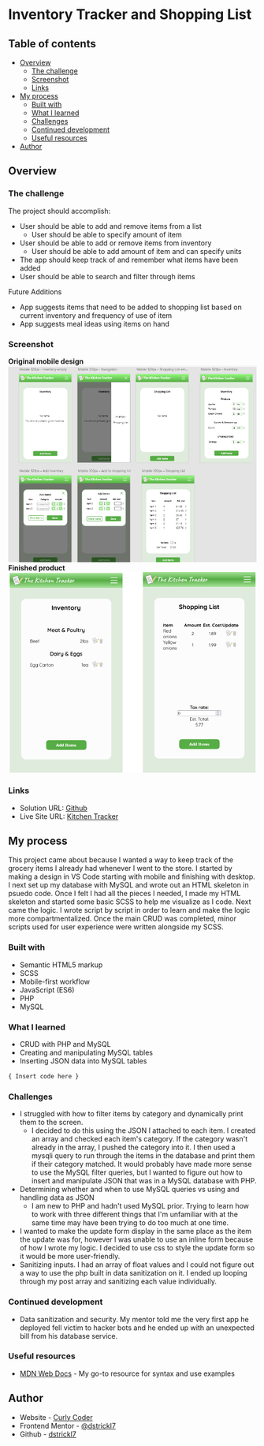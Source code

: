 # Inventory Tracker and Shopping List

## Table of contents

- [Overview](#overview)
  - [The challenge](#the-challenge)
  - [Screenshot](#screenshot)
  - [Links](#links)
- [My process](#my-process)
  - [Built with](#built-with)
  - [What I learned](#what-i-learned)
  - [Challenges](#challenges)
  - [Continued development](#continued-development)
  - [Useful resources](#useful-resources)
- [Author](#author)


## Overview

### The challenge

The project should accomplish: 

- User should be able to add and remove items from a list
  - User should be able to specify amount of item
- User should be able to add or remove items from inventory 
  - User should be able to add amount of item and can specify units 
- The app should keep track of and remember what items have been added 
- User should be able to search and filter through items 

Future Additions

- App suggests items that need to be added to shopping list based on current inventory and frequency of use of item
- App suggests meal ideas using items on hand 

### Screenshot

**Original mobile design**
![](/styles/images/design.png)
**Finished product**
![](/styles/images/screenshot.png)


### Links

- Solution URL: [Github](https://github.com/dstrickl7/inventory-tracker)
- Live Site URL: [Kitchen Tracker](address)

## My process
This project came about because I wanted a way to keep track of the grocery items I already had whenever I went to the store. I started by making a design in VS Code starting with mobile and finishing with desktop. I next set up my database with MySQL and wrote out an HTML skeleton in psuedo code. Once I felt I had all the pieces I needed, I made my HTML skeleton and started some basic SCSS to help me visualize as I code. Next came the logic. I wrote script by script in order to learn and make the logic more compartmentalized. Once the main CRUD was completed, minor scripts used for user experience were written alongside my SCSS.

### Built with

- Semantic HTML5 markup
- SCSS
- Mobile-first workflow
- JavaScript (ES6)
- PHP
- MySQL

### What I learned
- CRUD with PHP and MySQL
- Creating and manipulating MySQL tables
- Inserting JSON data into MySQL tables


```js
{ Insert code here }
```

### Challenges

- I struggled with how to filter items by category and dynamically print them to the screen.
  - I decided to do this using the JSON I attached to each item. I created an array and checked each item's category. If the category wasn't already in the array, I pushed the category into it. I then used a mysqli query to run through the items in the database and print them if their category matched. It would probably have made more sense to use the MySQL filter queries, but I wanted to figure out how to insert and manipulate JSON that was in a MySQL database with PHP.
- Determining whether and when to use MySQL queries vs using and handling data as JSON
  - I am new to PHP and hadn't used MySQL prior. Trying to learn how to work with three different things that I'm unfamiliar with at the same time may have been trying to do too much at one time.
- I wanted to make the update form display in the same place as the item the update was for, however I was unable to use an inline form because of how I wrote my logic. I decided to use css to style the update form so it would be more user-friendly.
- Sanitizing inputs. I had an array of float values and I could not figure out a way to use the php built in data sanitization on it. I ended up looping through my post array and sanitizing each value individually.

### Continued development

- Data sanitization and security. My mentor told me the very first app he deployed fell victim to hacker bots and he ended up with an unexpected bill from his database service.

### Useful resources

- [MDN Web Docs](https://developer.mozilla.org/en-US/) - My go-to resource for syntax and use examples

## Author

- Website - [Curly Coder](https://www.curlycoder.com)
- Frontend Mentor - [@dstrickl7](https://www.frontendmentor.io/profile/dstrickl7)
- Github - [dstrickl7](https://github.com/dstrickl7)
